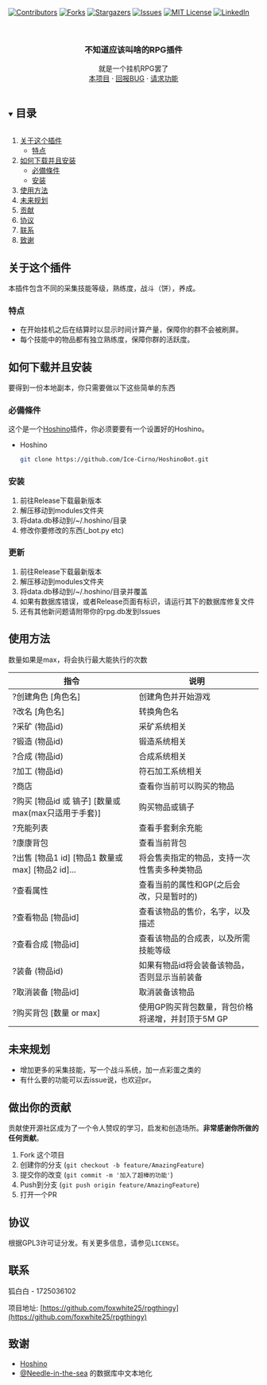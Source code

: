 [![Contributors][contributors-shield]][contributors-url]
[![Forks][forks-shield]][forks-url]
[![Stargazers][stars-shield]][stars-url]
[![Issues][issues-shield]][issues-url]
[![MIT License][license-shield]][license-url]
[![LinkedIn][linkedin-shield]][linkedin-url]



<!-- PROJECT LOGO -->
<br />
<p align="center">

  <h3 align="center">不知道应该叫啥的RPG插件</h3>

  <p align="center">
    就是一个挂机RPG罢了
    <br />
    <a href="https://github.com/foxwhite25/rpgthingy">本项目</a>
    ·
    <a href="https://github.com/foxwhite25/rpgthingy/issues">回报BUG</a>
    ·
    <a href="https://github.com/foxwhite25/rpgthingy/issues">请求功能</a>
  </p>
</p>



<!-- 目录 -->
<details open="open">
  <summary><h2 style="display: inline-block">目录</h2></summary>
  <ol>
    <li>
      <a href="#关于这个插件">关于这个插件</a>
      <ul>
        <li><a href="#特点">特点</a></li>
      </ul>
    </li>
    <li>
      <a href="#如何下载并且安装">如何下载并且安装</a>
      <ul>
        <li><a href="#必備條件">必備條件</a></li>
        <li><a href="#安装">安装</a></li>
      </ul>
    </li>
    <li><a href="#使用方法">使用方法</a></li>
    <li><a href="#未来规划">未来规划</a></li>
    <li><a href="#贡献">贡献</a></li>
    <li><a href="#协议">协议</a></li>
    <li><a href="#联系">联系</a></li>
    <li><a href="#致谢">致谢</a></li>
  </ol>
</details>



<!-- 关于这个插件 -->
## 关于这个插件
本插件包含不同的采集技能等级，熟练度，战斗（饼），养成。
### 特点

* 在开始挂机之后在结算时以显示时间计算产量，保障你的群不会被刷屏。
* 每个技能中的物品都有独立熟练度，保障你群的活跃度。




<!-- 如何安装 -->
## 如何下载并且安装

要得到一份本地副本，你只需要做以下这些简单的东西

### 必備條件

这个是一个<a href="https://github.com/Ice-Cirno/HoshinoBot/">Hoshino</a>插件，你必须要要有一个设置好的Hoshino。
* Hoshino
  ```sh
  git clone https://github.com/Ice-Cirno/HoshinoBot.git
  ```
### 安装

1. 前往Release下载最新版本
2. 解压移动到modules文件夹
3. 将data.db移动到/~/.hoshino/目录
4. 修改你要修改的东西(_bot.py etc)

### 更新
1. 前往Release下载最新版本
2. 解压移动到modules文件夹
3. 将data.db移动到/~/.hoshino/目录并覆盖
4. 如果有数据库错误，或者Release页面有标识，请运行其下的数据库修复文件
5. 还有其他新问题请附带你的rpg.db发到Issues

<!-- USAGE EXAMPLES -->
## 使用方法
数量如果是max，将会执行最大能执行的次数

|指令|说明|
|-----|-----|
|?创建角色 [角色名] |创建角色并开始游戏|
|?改名 [角色名] |转换角色名|
|?采矿 (物品id) |采矿系统相关|
|?锻造 (物品id) |锻造系统相关|
|?合成 (物品id) |合成系统相关|
|?加工 (物品id) |符石加工系统相关|
|?商店  |查看你当前可以购买的物品|
|?购买 [物品id 或 镐子] [数量或max(max只适用于手套)]|购买物品或镐子|
|?充能列表|查看手套剩余充能|
|?康康背包|查看当前背包|
|?出售 [物品1 id] [物品1 数量或max] [物品2 id]...|将会售卖指定的物品，支持一次性售卖多种类物品|
|?查看属性|查看当前的属性和GP(之后会改，只是暂时的)|
|?查看物品 [物品id]|查看该物品的售价，名字，以及描述|
|?查看合成 [物品id]|查看该物品的合成表，以及所需技能等级|
|?装备 (物品id)|如果有物品id将会装备该物品，否则显示当前装备|
|?取消装备 [物品id]|取消装备该物品|
|?购买背包 [数量 or max]|使用GP购买背包数量，背包价格将递增，并封顶于5M GP|



<!-- 未来规划 -->
## 未来规划
* 增加更多的采集技能，写一个战斗系统，加一点彩蛋之类的
* 有什么要的功能可以去issue说，也欢迎pr。

<!-- 做出你的贡献 -->
## 做出你的贡献

贡献使开源社区成为了一个令人赞叹的学习，启发和创造场所。**非常感谢你所做的任何贡献**。

1. Fork 这个项目
2. 创建你的分支 (`git checkout -b feature/AmazingFeature`)
3. 提交你的改变 (`git commit -m '加入了超棒的功能'`)
4. Push到分支 (`git push origin feature/AmazingFeature`)
5. 打开一个PR



<!-- LICENSE -->
## 协议

根据GPL3许可证分发。有关更多信息，请参见`LICENSE`。



<!-- CONTACT -->
## 联系

狐白白 - 1725036102 

项目地址: [https://github.com/foxwhite25/rpgthingy](https://github.com/foxwhite25/rpgthingy)



<!-- ACKNOWLEDGEMENTS -->
## 致谢

* []()<a href="https://github.com/Ice-Cirno/HoshinoBot/">Hoshino</a>
* []()<a href="https://github.com/Needle-in-the-sea">@Needle-in-the-sea</a> 的数据库中文本地化





<!-- MARKDOWN LINKS & IMAGES -->
<!-- https://www.markdownguide.org/basic-syntax/#reference-style-links -->
[contributors-shield]: https://img.shields.io/github/contributors/foxwhite25/rpgthingy.svg?style=for-the-badge
[contributors-url]: https://github.com/foxwhite25/rpgthingy/graphs/contributors
[forks-shield]: https://img.shields.io/github/forks/foxwhite25/rpgthingy.svg?style=for-the-badge
[forks-url]: https://github.com/foxwhite25/rpgthingy/network/members
[stars-shield]: https://img.shields.io/github/stars/foxwhite25/rpgthingy.svg?style=for-the-badge
[stars-url]: https://github.com/foxwhite25/rpgthingy/stargazers
[issues-shield]: https://img.shields.io/github/issues/foxwhite25/rpgthingy.svg?style=for-the-badge
[issues-url]: https://github.com/foxwhite25/rpgthingy/issues
[license-shield]: https://img.shields.io/github/license/foxwhite25/rpgthingy.svg?style=for-the-badge
[license-url]: https://github.com/foxwhite25/rpgthingy/blob/master/LICENSE
[linkedin-shield]: https://img.shields.io/badge/-LinkedIn-black.svg?style=for-the-badge&logo=linkedin&colorB=555
[linkedin-url]: https://linkedin.com/in/foxwhite25
